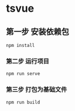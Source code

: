 # tsvue

## 第一步 安装依赖包
```
npm install
```

### 第二步 运行项目
```
npm run serve
```

### 第三步 打包为基础文件
```
npm run build
```

